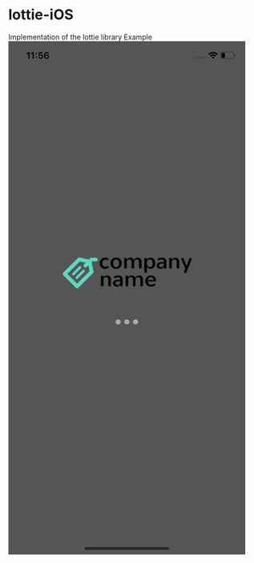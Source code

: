 # lottie-iOS
Implementation of the lottie library
Example
![alt text](https://github.com/jamerquiroga/lottie-iOS/blob/master/Lottie-iOS.png)
